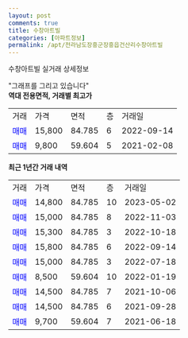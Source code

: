 ```yaml
---
layout: post
comments: true
title: 수창아트빌
categories: [아파트정보]
permalink: /apt/전라남도장흥군장흥읍건산리수창아트빌
---
```


수창아트빌 실거래 상세정보

<script type="text/javascript">
  google.charts.load('current', {'packages':['line', 'corechart']});
  google.charts.setOnLoadCallback(drawChart);

  function drawChart() {
    var data = new google.visualization.DataTable();
    data.addColumn('date', '거래일');
    data.addColumn('number', "매매");
    data.addColumn('number', "전세");
    data.addColumn('number', "전매");

    data.addRows([[new Date(Date.parse("2023-05-02")), 14800, null, null], [new Date(Date.parse("2022-11-03")), 15000, null, null], [new Date(Date.parse("2022-10-18")), 15300, null, null], [new Date(Date.parse("2022-09-14")), 15800, null, null], [new Date(Date.parse("2022-07-18")), 15000, null, null], [new Date(Date.parse("2022-01-19")), 8500, null, null], [new Date(Date.parse("2021-10-06")), 14500, null, null], [new Date(Date.parse("2021-09-28")), 14500, null, null], [new Date(Date.parse("2021-06-18")), 9700, null, null]]);

    var options = {
      hAxis: {
        format: 'yyyy/MM/dd'
      },    
      lineWidth: 0,
      pointsVisible: true,    
      title: '최근 1년간 유형별 실거래가 분포',
      legend: { position: 'bottom' }
    };

    var formatter = new google.visualization.NumberFormat({pattern:'###,###'} );
    formatter.format(data, 1);
    formatter.format(data, 2);
    
    setTimeout(function() {
        var chart = new google.visualization.LineChart(document.getElementById('columnchart_material'));
        chart.draw(data, (options));
        document.getElementById('loading').style.display = 'none';
    }, 200);
  }
</script>


<div id="loading" style="z-index:20; display: block; margin-left: 0px">"그래프를 그리고 있습니다"</div>
<div id="columnchart_material" style="width: 95%; margin-left: 0px; display: block"></div>
<!-- contents start -->
<b>역대 전용면적, 거래별 최고가</b>
<table class="sortable">
    <tr>
      <td>거래</td>
      <td>가격</td>
      <td>면적</td>
      <td>층</td>
      <td>거래일</td>
    </tr>
        <tr>
          <td><a style="color: blue">매매</a></td>
          <td>15,800</td>
          <td>84.785</td>
          <td>6</td>
          <td>2022-09-14</td>
        </tr>            <tr>
          <td><a style="color: blue">매매</a></td>
          <td>9,800</td>
          <td>59.604</td>
          <td>5</td>
          <td>2021-02-08</td>
        </tr>        
    
    
</table>

<b>최근 1년간 거래 내역</b>

<table class="sortable">
    <tr>
      <td>거래</td>
      <td>가격</td>
      <td>면적</td>
      <td>층</td>
      <td>거래일</td>
    </tr>
    <tr>
      <td><a style="color: blue">매매</a></td>
      <td>14,800</td>
      <td>84.785</td>
      <td>10</td>
      <td>2023-05-02</td>
    </tr>          <tr>
      <td><a style="color: blue">매매</a></td>
      <td>15,000</td>
      <td>84.785</td>
      <td>8</td>
      <td>2022-11-03</td>
    </tr>          <tr>
      <td><a style="color: blue">매매</a></td>
      <td>15,300</td>
      <td>84.785</td>
      <td>3</td>
      <td>2022-10-18</td>
    </tr>          <tr>
      <td><a style="color: blue">매매</a></td>
      <td>15,800</td>
      <td>84.785</td>
      <td>6</td>
      <td>2022-09-14</td>
    </tr>          <tr>
      <td><a style="color: blue">매매</a></td>
      <td>15,000</td>
      <td>84.785</td>
      <td>3</td>
      <td>2022-07-18</td>
    </tr>          <tr>
      <td><a style="color: blue">매매</a></td>
      <td>8,500</td>
      <td>59.604</td>
      <td>10</td>
      <td>2022-01-19</td>
    </tr>          <tr>
      <td><a style="color: blue">매매</a></td>
      <td>14,500</td>
      <td>84.785</td>
      <td>7</td>
      <td>2021-10-06</td>
    </tr>          <tr>
      <td><a style="color: blue">매매</a></td>
      <td>14,500</td>
      <td>84.785</td>
      <td>6</td>
      <td>2021-09-28</td>
    </tr>          <tr>
      <td><a style="color: blue">매매</a></td>
      <td>9,700</td>
      <td>59.604</td>
      <td>7</td>
      <td>2021-06-18</td>
    </tr>      </table>
<!-- contents end -->    

